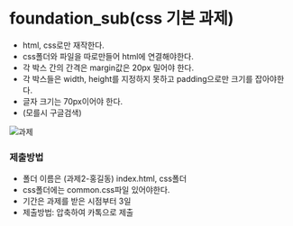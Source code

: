 # foundation_sub(css 기본 과제)

- html, css로만 재작한다.
- css폴더와 파일을 따로만들어 html에 연결해야한다.
- 각 박스 간의 간격은 margin값은 20px 밀어야 한다.
- 각 박스들은 width, height를 지정하지 못하고 padding으로만 크기를 잡아야한다.
- 글자 크기는 70px이어야 한다.
- (모를시 구글검색)


![과제](https://user-images.githubusercontent.com/71883310/180114997-0eceacbd-6e70-4790-b10f-21449e445770.png)

### 제출방법
- 폴더 이름은 (과제2-홍길동) index.html, css폴더 
- css폴더에는 common.css파일 있어야한다.
- 기간은 과제를 받은 시점부터 3일
- 제출방법: 압축하여 카톡으로 제출 
